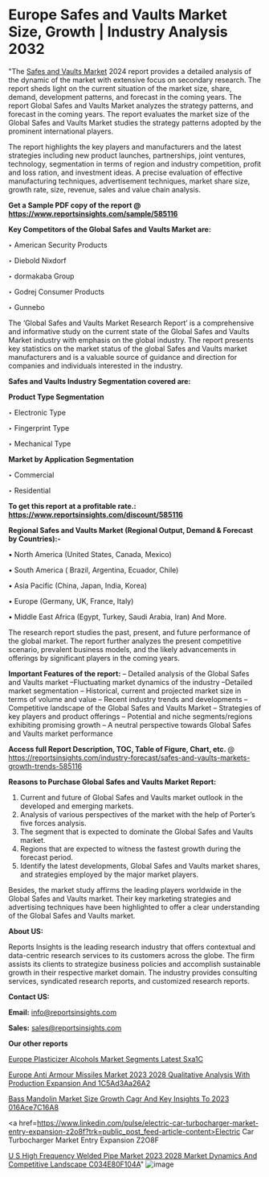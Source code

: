 # Europe Safes and Vaults Market Size, Growth | Industry Analysis 2032

"The <a href=https://www.reportsinsights.com/sample/585116>Safes and Vaults Market</a> 2024 report provides a detailed analysis of the dynamic of the market with extensive focus on secondary research. The report sheds light on the current situation of the market size, share, demand, development patterns, and forecast in the coming years. The report Global Safes and Vaults Market analyzes the strategy patterns, and forecast in the coming years. The report evaluates the market size of the Global Safes and Vaults Market studies the strategy patterns adopted by the prominent international players.

The report highlights the key players and manufacturers and the latest strategies including new product launches, partnerships, joint ventures, technology, segmentation in terms of region and industry competition, profit and loss ration, and investment ideas. A precise evaluation of effective manufacturing techniques, advertisement techniques, market share size, growth rate, size, revenue, sales and value chain analysis.

<strong>Get a Sample PDF copy of the report @ <a href=https://www.reportsinsights.com/sample/585116 style=color:#0000ff;>https://www.reportsinsights.com/sample/585116</a></strong>

<strong>Key Competitors of the Global Safes and Vaults Market are:</strong>

‣ American Security Products

‣ Diebold Nixdorf

‣ dormakaba Group

‣ Godrej Consumer Products

‣ Gunnebo

The ‘Global Safes and Vaults Market Research Report’ is a comprehensive and informative study on the current state of the Global Safes and Vaults Market industry with emphasis on the global industry. The report presents key statistics on the market status of the global Safes and Vaults market manufacturers and is a valuable source of guidance and direction for companies and individuals interested in the industry.

<strong>Safes and Vaults Industry Segmentation covered are:</strong>

<strong>Product Type Segmentation</strong>

‣    Electronic Type

‣ Fingerprint Type

‣ Mechanical Type

<strong>Market by Application Segmentation</strong>

‣   Commercial

‣ Residential

<strong>To get this report at a profitable rate.: <a href=https://www.reportsinsights.com/discount/585116 style=color:#0000ff;>https://www.reportsinsights.com/discount/585116</a></strong>

<strong>Regional Safes and Vaults Market (Regional Output, Demand &amp; Forecast by Countries):-</strong>

• North America (United States, Canada, Mexico)

• South America ( Brazil, Argentina, Ecuador, Chile)

• Asia Pacific (China, Japan, India, Korea)

• Europe (Germany, UK, France, Italy)

• Middle East Africa (Egypt, Turkey, Saudi Arabia, Iran) And More.

The research report studies the past, present, and future performance of the global market. The report further analyzes the present competitive scenario, prevalent business models, and the likely advancements in offerings by significant players in the coming years.

<strong>Important Features of the report:</strong>
– Detailed analysis of the Global Safes and Vaults market
–Fluctuating market dynamics of the industry
–Detailed market segmentation
– Historical, current and projected market size in terms of volume and value
– Recent industry trends and developments
– Competitive landscape of the Global Safes and Vaults Market
– Strategies of key players and product offerings
– Potential and niche segments/regions exhibiting promising growth
– A neutral perspective towards Global Safes and Vaults market performance

<strong>Access full Report Description, TOC, Table of Figure, Chart, etc. </strong>@   <a href=https://reportsinsights.com/industry-forecast/safes-and-vaults-markets-growth-trends-585116 style=color:#0000ff;>https://reportsinsights.com/industry-forecast/safes-and-vaults-markets-growth-trends-585116</a>

<strong>Reasons to Purchase Global Safes and Vaults Market Report:</strong>
1. Current and future of Global Safes and Vaults market outlook in the developed and emerging markets.
2. Analysis of various perspectives of the market with the help of Porter’s five forces analysis.
3. The segment that is expected to dominate the Global Safes and Vaults market.
4. Regions that are expected to witness the fastest growth during the forecast period.
5. Identify the latest developments, Global Safes and Vaults market shares, and strategies employed by the major market players.

Besides, the market study affirms the leading players worldwide in the Global Safes and Vaults market. Their key marketing strategies and advertising techniques have been highlighted to offer a clear understanding of the Global Safes and Vaults market.

<strong><strong>About US</strong>:</strong>

Reports Insights is the leading research industry that offers contextual and data-centric research services to its customers across the globe. The firm assists its clients to strategize business policies and accomplish sustainable growth in their respective market domain. The industry provides consulting services, syndicated research reports, and customized research reports.

<strong>Contact US:</strong>

<p class=><b>Email:</b> <a href=mailto:info@reportsinsights.com>info@reportsinsights.com</a></p>
<p class=><b>Sales:</b> <a href=mailto:sales@reportsinsights.com>sales@reportsinsights.com</a></p>

<strong>Our other reports</strong>

<a href=https://www.linkedin.com/pulse/europe-plasticizer-alcohols-market-segments-latest-sxa1c/>Europe Plasticizer Alcohols Market Segments Latest Sxa1C</a>

<a href=https://medium.com/@ruchikakadam73/europe-anti-armour-missiles-market-2023-2028-qualitative-analysis-with-production-expansion-and-1c5ad3aa26a2>Europe Anti Armour Missiles Market 2023 2028 Qualitative Analysis With Production Expansion And 1C5Ad3Aa26A2</a>

<a href=https://medium.com/@swatiga40/bass-mandolin-market-size-growth-cagr-and-key-insights-to-2023-016ace7c16a8>Bass Mandolin Market Size Growth Cagr And Key Insights To 2023 016Ace7C16A8</a>

<a href=https://www.linkedin.com/pulse/electric-car-turbocharger-market-entry-expansion-z2o8f?trk=public_post_feed-article-content>Electric Car Turbocharger Market Entry Expansion Z2O8F</a>

<a href=https://medium.com/@reportsinsights23/u-s-high-frequency-welded-pipe-market-2023-2028-market-dynamics-and-competitive-landscape-c034e80f104a>U S High Frequency Welded Pipe Market 2023 2028 Market Dynamics And Competitive Landscape C034E80F104A</a>"
![image](https://github.com/Jaayaachit/RIGlobal/assets/158452289/4626ee29-f7d5-48b6-a646-c779e6a1a7d5)
